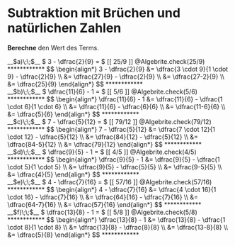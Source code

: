 <!--
version:  0.0.1

language: de

@style
input {
    text-align: center;
}

.flex-container {
    display: flex;
    flex-wrap: wrap;
    align-items: stretch;
    gap: 20px;
}

.flex-child {
    flex: 1;
    min-width: 350px;
    margin-right: 20px;
}

@media (max-width: 400px) {
    .flex-child {
        flex: 100%;
        margin-right: 0;
    }
}
@end

formula: \carry   \textcolor{red}{\scriptsize #1}
formula: \digit   \rlap{\carry{#1}}\phantom{#2}#2
formula: \permil  \text{‰}

import: https://raw.githubusercontent.com/LiaTemplates/Tikz-Jax/main/README.md

script: https://cdn.jsdelivr.net/gh/LiaTemplates/Tikz-Jax@main/dist/index.js

import: https://raw.githubusercontent.com/liaTemplates/algebrite/master/README.md

import: https://raw.githubusercontent.com/LiaTemplates/GGBScript/refs/heads/main/README.md


tags: Bruchrechnung, Subtraktion, sehr leicht, sehr niedrig, Berechne

comment: Subtrahiere Brüche von natürlichen Zahlen und anders herum.

author: Martin Lommatzsch

-->




# Subtraktion mit Brüchen und natürlichen Zahlen



**Berechne** den Wert des Terms.



<section class="flex-container">

<div class="flex-child">
<!-- data-solution-button="5"-->
__$a)\;\;$__ $  3 - \dfrac{2}{9} = $ [[  25/9  ]]
@Algebrite.check(25/9)
************
$$
\begin{align*}
3 - \dfrac{2}{9} &= \dfrac{3 \cdot 9}{1 \cdot 9} - \dfrac{2}{9} \\
&= \dfrac{27}{9} - \dfrac{2}{9} \\
&= \dfrac{27-2}{9} \\
&= \dfrac{25}{9}
\end{align*}
$$
************
</div>

<div class="flex-child">
<!-- data-solution-button="5"-->
__$b)\;\;$__ $  \dfrac{11}{6} - 1 = $ [[  5/6  ]]
@Algebrite.check(5/6)
************
$$
\begin{align*}
\dfrac{11}{6} - 1 &= \dfrac{11}{6} - \dfrac{1 \cdot 6}{1 \cdot 6} \\
&= \dfrac{11}{6} - \dfrac{6}{6} \\
&= \dfrac{11-6}{6} \\
&= \dfrac{5}{6}
\end{align*}
$$
************
</div>

<div class="flex-child">
<!-- data-solution-button="5"-->
__$c)\;\;$__ $  7 - \dfrac{5}{12} = $ [[  79/12  ]]
@Algebrite.check(79/12)
************
$$
\begin{align*}
7 - \dfrac{5}{12} &= \dfrac{7 \cdot 12}{1 \cdot 12} - \dfrac{5}{12} \\
&= \dfrac{84}{12} - \dfrac{5}{12} \\
&= \dfrac{84-5}{12} \\
&= \dfrac{79}{12}
\end{align*}
$$
************
</div>

<div class="flex-child">
<!-- data-solution-button="5"-->
__$d)\;\;$__ $  \dfrac{9}{5} - 1 = $ [[  4/5  ]]
@Algebrite.check(4/5)
************
$$
\begin{align*}
\dfrac{9}{5} - 1 &= \dfrac{9}{5} - \dfrac{1 \cdot 5}{1 \cdot 5} \\
&= \dfrac{9}{5} - \dfrac{5}{5} \\
&= \dfrac{9-5}{5} \\
&= \dfrac{4}{5}
\end{align*}
$$
************
</div>

<div class="flex-child">
<!-- data-solution-button="5"-->
__$e)\;\;$__ $  4 - \dfrac{7}{16} = $ [[  57/16  ]]
@Algebrite.check(57/16)
************
$$
\begin{align*}
4 - \dfrac{7}{16} &= \dfrac{4 \cdot 16}{1 \cdot 16} - \dfrac{7}{16} \\
&= \dfrac{64}{16} - \dfrac{7}{16} \\
&= \dfrac{64-7}{16} \\
&= \dfrac{57}{16}
\end{align*}
$$
************
</div>

<div class="flex-child">
<!-- data-solution-button="5"-->
__$f)\;\;$__ $  \dfrac{13}{8} - 1 = $ [[  5/8  ]]
@Algebrite.check(5/8)
************
$$
\begin{align*}
\dfrac{13}{8} - 1 &= \dfrac{13}{8} - \dfrac{1 \cdot 8}{1 \cdot 8} \\
&= \dfrac{13}{8} - \dfrac{8}{8} \\
&= \dfrac{13-8}{8} \\
&= \dfrac{5}{8}
\end{align*}
$$
************
</div>

</section>










